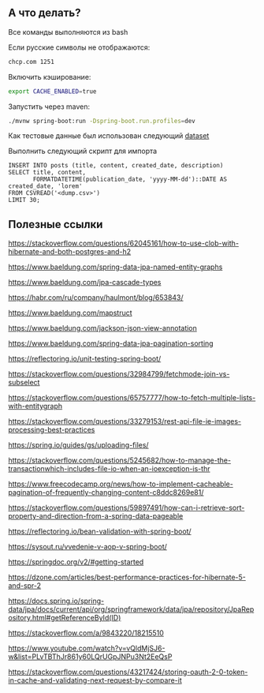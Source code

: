 ## А что делать?

Все команды выполняются из bash

Если русские символы не отображаются: 
```bash
chcp.com 1251
```

Включить кэширование: 
```bash
export CACHE_ENABLED=true
```

Запустить через maven: 
```bash
./mvnw spring-boot:run -Dspring-boot.run.profiles=dev
```

Как тестовые данные был использован следующий 
[dataset](https://www.kaggle.com/datasets/kaggle/kaggle-blog-winners-posts)

Выполнить следующий скрипт для импорта

```h2
INSERT INTO posts (title, content, created_date, description)
SELECT title, content, 
       FORMATDATETIME(publication_date, 'yyyy-MM-dd')::DATE AS created_date, 'lorem'
FROM CSVREAD('<dump.csv>')
LIMIT 30;
```
## Полезные ссылки

https://stackoverflow.com/questions/62045161/how-to-use-clob-with-hibernate-and-both-postgres-and-h2

https://www.baeldung.com/spring-data-jpa-named-entity-graphs

https://www.baeldung.com/jpa-cascade-types

https://habr.com/ru/company/haulmont/blog/653843/

https://www.baeldung.com/mapstruct

https://www.baeldung.com/jackson-json-view-annotation

https://www.baeldung.com/spring-data-jpa-pagination-sorting

https://reflectoring.io/unit-testing-spring-boot/

https://stackoverflow.com/questions/32984799/fetchmode-join-vs-subselect

https://stackoverflow.com/questions/65757777/how-to-fetch-multiple-lists-with-entitygraph

https://stackoverflow.com/questions/33279153/rest-api-file-ie-images-processing-best-practices

https://spring.io/guides/gs/uploading-files/

https://stackoverflow.com/questions/5245682/how-to-manage-the-transactionwhich-includes-file-io-when-an-ioexception-is-thr

https://www.freecodecamp.org/news/how-to-implement-cacheable-pagination-of-frequently-changing-content-c8ddc8269e81/

https://stackoverflow.com/questions/59897491/how-can-i-retrieve-sort-property-and-direction-from-a-spring-data-pageable

https://reflectoring.io/bean-validation-with-spring-boot/

https://sysout.ru/vvedenie-v-aop-v-spring-boot/

https://springdoc.org/v2/#getting-started

https://dzone.com/articles/best-performance-practices-for-hibernate-5-and-spr-2

https://docs.spring.io/spring-data/jpa/docs/current/api/org/springframework/data/jpa/repository/JpaRepository.html#getReferenceById(ID)

https://stackoverflow.com/a/9843220/18215510

https://www.youtube.com/watch?v=vQldMjSJ6-w&list=PLvTBThJr861y60LQrUGpJNPu3Nt2EeQsP

https://stackoverflow.com/questions/43217424/storing-oauth-2-0-token-in-cache-and-validating-next-request-by-compare-it